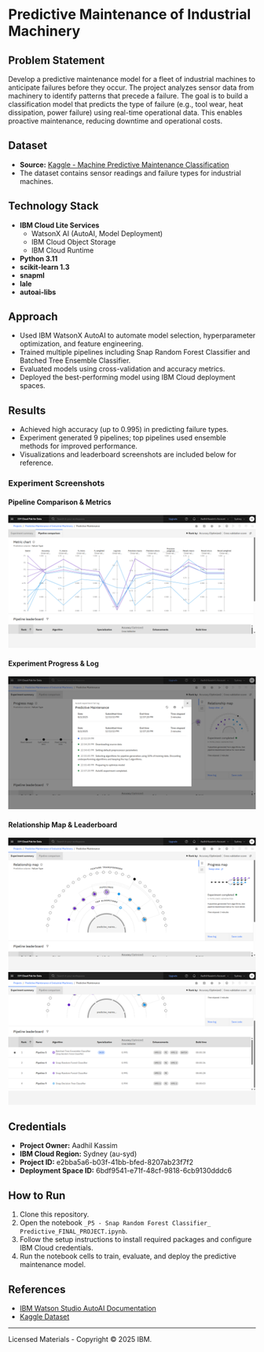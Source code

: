 # Predictive Maintenance of Industrial Machinery

## Problem Statement

Develop a predictive maintenance model for a fleet of industrial machines to anticipate failures before they occur. The project analyzes sensor data from machinery to identify patterns that precede a failure. The goal is to build a classification model that predicts the type of failure (e.g., tool wear, heat dissipation, power failure) using real-time operational data. This enables proactive maintenance, reducing downtime and operational costs.

## Dataset

- **Source:** [Kaggle - Machine Predictive Maintenance Classification](https://www.kaggle.com/datasets/shivamb/machine-predictive-maintenance-classification)
- The dataset contains sensor readings and failure types for industrial machines.

## Technology Stack

- **IBM Cloud Lite Services**
  - WatsonX AI (AutoAI, Model Deployment)
  - IBM Cloud Object Storage
  - IBM Cloud Runtime
- **Python 3.11**
- **scikit-learn 1.3**
- **snapml**
- **lale**
- **autoai-libs**

## Approach

- Used IBM WatsonX AutoAI to automate model selection, hyperparameter optimization, and feature engineering.
- Trained multiple pipelines including Snap Random Forest Classifier and Batched Tree Ensemble Classifier.
- Evaluated models using cross-validation and accuracy metrics.
- Deployed the best-performing model using IBM Cloud deployment spaces.

## Results

- Achieved high accuracy (up to 0.995) in predicting failure types.
- Experiment generated 9 pipelines; top pipelines used ensemble methods for improved performance.
- Visualizations and leaderboard screenshots are included below for reference.

### Experiment Screenshots

#### Pipeline Comparison & Metrics

![Pipeline Comparison](screencapture-au-syd-dai-cloud-ibm-ml-auto-ml-acdcb95d-2adf-47ba-a8da-29970de12809-train-2025-08-03-13_07_34.png)

#### Experiment Progress & Log

![Experiment Progress](screencapture-au-syd-dai-cloud-ibm-ml-auto-ml-acdcb95d-2adf-47ba-a8da-29970de12809-train-2025-08-03-13_06_42.png)

#### Relationship Map & Leaderboard

![Relationship Map](screencapture-au-syd-dai-cloud-ibm-ml-auto-ml-acdcb95d-2adf-47ba-a8da-29970de12809-train-2025-08-03-13_05_39.png)
![Pipeline Leaderboard](screencapture-au-syd-dai-cloud-ibm-ml-auto-ml-acdcb95d-2adf-47ba-a8da-29970de12809-train-2025-08-03-13_06_02.png)

## Credentials

- **Project Owner:** Aadhil Kassim
- **IBM Cloud Region:** Sydney (au-syd)
- **Project ID:** e2bba5a6-b03f-41bb-bfed-8207ab23f7f2
- **Deployment Space ID:** 6bdf9541-e71f-48cf-9818-6cb9130dddc6

## How to Run

1. Clone this repository.
2. Open the notebook `_P5 - Snap Random Forest Classifier_ Predictive_FINAL_PROJECT.ipynb`.
3. Follow the setup instructions to install required packages and configure IBM Cloud credentials.
4. Run the notebook cells to train, evaluate, and deploy the predictive maintenance model.

## References

- [IBM Watson Studio AutoAI Documentation](https://dataplatform.cloud.ibm.com/docs/content/wsj/analyze-data/autoai-notebook.html)
- [Kaggle Dataset](https://www.kaggle.com/datasets/shivamb/machine-predictive-maintenance-classification)

---

Licensed Materials - Copyright © 2025 IBM.
